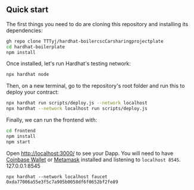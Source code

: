 
## Quick start

The first things you need to do are cloning this repository and installing its
dependencies:

```sh
gh repo clone TTTyj/hardhat-boilercscCarsharingprojectplate
cd hardhat-boilerplate
npm install
```

Once installed, let's run Hardhat's testing network:
```sh
npx hardhat node
```

Then, on a new terminal, go to the repository's root folder and run this to
deploy your contract:

```sh
npx hardhat run scripts/deploy.js --network localhost
npx hardhat --network localhost run scripts/deploy.js
```

Finally, we can run the frontend with:

```sh
cd frontend
npm install
npm start
```

Open [http://localhost:3000/](http://localhost:3000/) to see your Dapp. You will
need to have [Coinbase Wallet](https://www.coinbase.com/wallet) or [Metamask](https://metamask.io) installed and listening to
`localhost 8545`.
127.0.0.1:8545
```get token
npx hardhat --network localhost faucet 0xda77006a55e3f5c7a905b0058df6f0652bf2fe89
```

